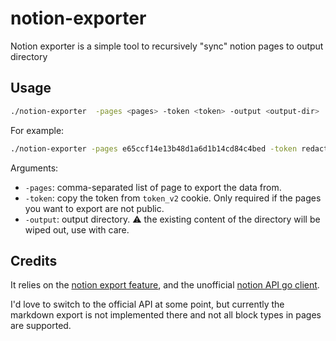 # notion-exporter

Notion exporter is a simple tool to recursively "sync" notion pages to output directory

## Usage

```sh
./notion-exporter  -pages <pages> -token <token> -output <output-dir> 
```

For example:
```sh
./notion-exporter -pages e65ccf14e13b48d1a6d1b14cd84c4bed -token redacted -output output
```

Arguments:
* `-pages`: comma-separated list of page to export the data from.
* `-token`: copy the token from  `token_v2` cookie. Only required if the pages you want to export are not public.
* `-output`: output directory. ⚠️ the existing content of the directory will be wiped out, use with care.


## Credits

It relies on the [notion export feature](https://www.notion.so/Export-a-page-as-Markdown-69b6031dd9454022abed8e23a86b0e1e), and the unofficial [notion API go client](https://www.notion.so/Export-a-page-as-Markdown-69b6031dd9454022abed8e23a86b0e1e).

I'd love to switch to the official API at some point, but currently the markdown export is not implemented there and not all block types in pages are supported.
